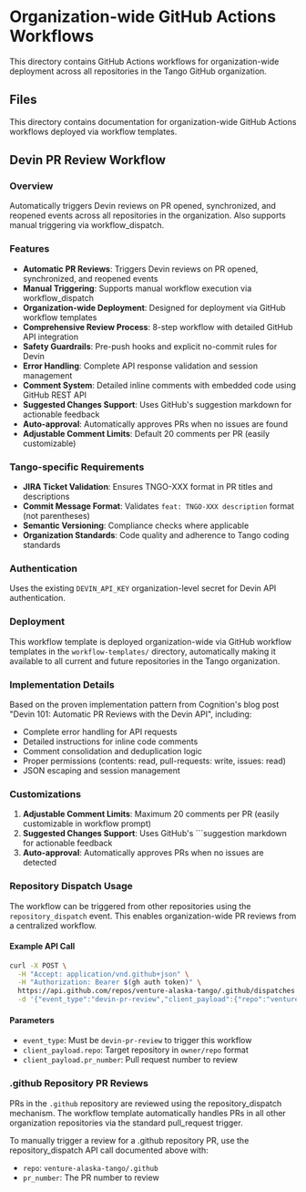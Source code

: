 # Organization-wide GitHub Actions Workflows

This directory contains GitHub Actions workflows for organization-wide deployment across all repositories in the Tango GitHub organization.

## Files

This directory contains documentation for organization-wide GitHub Actions workflows deployed via workflow templates.

## Devin PR Review Workflow

### Overview
Automatically triggers Devin reviews on PR opened, synchronized, and reopened events across all repositories in the organization. Also supports manual triggering via workflow_dispatch.

### Features
- **Automatic PR Reviews**: Triggers Devin reviews on PR opened, synchronized, and reopened events
- **Manual Triggering**: Supports manual workflow execution via workflow_dispatch
- **Organization-wide Deployment**: Designed for deployment via GitHub workflow templates
- **Comprehensive Review Process**: 8-step workflow with detailed GitHub API integration
- **Safety Guardrails**: Pre-push hooks and explicit no-commit rules for Devin
- **Error Handling**: Complete API response validation and session management
- **Comment System**: Detailed inline comments with embedded code using GitHub REST API
- **Suggested Changes Support**: Uses GitHub's suggestion markdown for actionable feedback
- **Auto-approval**: Automatically approves PRs when no issues are found
- **Adjustable Comment Limits**: Default 20 comments per PR (easily customizable)

### Tango-specific Requirements
- **JIRA Ticket Validation**: Ensures TNGO-XXX format in PR titles and descriptions
- **Commit Message Format**: Validates `feat: TNGO-XXX description` format (not parentheses)
- **Semantic Versioning**: Compliance checks where applicable
- **Organization Standards**: Code quality and adherence to Tango coding standards

### Authentication
Uses the existing `DEVIN_API_KEY` organization-level secret for Devin API authentication.

### Deployment
This workflow template is deployed organization-wide via GitHub workflow templates in the `workflow-templates/` directory, automatically making it available to all current and future repositories in the Tango organization.

### Implementation Details
Based on the proven implementation pattern from Cognition's blog post "Devin 101: Automatic PR Reviews with the Devin API", including:
- Complete error handling for API requests
- Detailed instructions for inline code comments
- Comment consolidation and deduplication logic
- Proper permissions (contents: read, pull-requests: write, issues: read)
- JSON escaping and session management

### Customizations
1. **Adjustable Comment Limits**: Maximum 20 comments per PR (easily customizable in workflow prompt)
2. **Suggested Changes Support**: Uses GitHub's ```suggestion markdown for actionable feedback
3. **Auto-approval**: Automatically approves PRs when no issues are detected

### Repository Dispatch Usage
The workflow can be triggered from other repositories using the `repository_dispatch` event. This enables organization-wide PR reviews from a centralized workflow.

#### Example API Call
```bash
curl -X POST \
  -H "Accept: application/vnd.github+json" \
  -H "Authorization: Bearer $(gh auth token)" \
  https://api.github.com/repos/venture-alaska-tango/.github/dispatches \
  -d '{"event_type":"devin-pr-review","client_payload":{"repo":"venture-alaska-tango/target-repo","pr_number":123}}'
```

#### Parameters
- `event_type`: Must be `devin-pr-review` to trigger this workflow
- `client_payload.repo`: Target repository in `owner/repo` format
- `client_payload.pr_number`: Pull request number to review

### .github Repository PR Reviews
PRs in the `.github` repository are reviewed using the repository_dispatch mechanism. The workflow template automatically handles PRs in all other organization repositories via the standard pull_request trigger.

To manually trigger a review for a .github repository PR, use the repository_dispatch API call documented above with:
- `repo`: `venture-alaska-tango/.github`
- `pr_number`: The PR number to review
